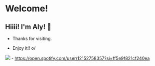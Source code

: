# Welcome!

 

## Hiiii! I'm Aly! :blossom:


- Thanks for visiting.

- Enjoy it!! o/





<img src= "https://img.shields.io/badge/Spotify-1ED760?&style=for-the-badge&logo=spotify&logoColor=white"> </code> - https://open.spotify.com/user/12152758357?si=ff5e9f821cf240ea
